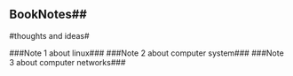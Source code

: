 ## BookNotes##
#thoughts and ideas#

###Note 1  about linux###
###Note 2  about computer system###
###Note 3  about computer networks###
